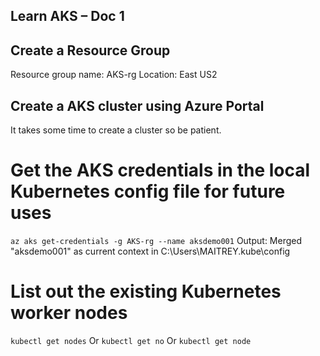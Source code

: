 ## Learn AKS – Doc 1
## Create a Resource Group
Resource group name: AKS-rg
Location: East US2

## Create a AKS cluster using Azure Portal
It takes some time to create a cluster so be patient.
 

# Get the AKS credentials in the local Kubernetes config file for future uses
<code>az aks get-credentials -g AKS-rg --name aksdemo001</code>
Output:
Merged "aksdemo001" as current context in C:\Users\MAITREY\.kube\config
# List out the existing Kubernetes worker nodes

<code>kubectl get nodes</code>
Or 
<code>kubectl get no</code>
Or
<code>kubectl get node</code>
 


